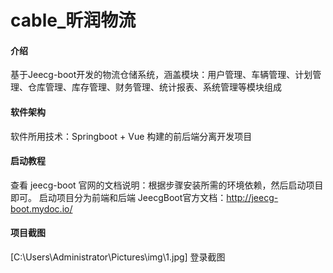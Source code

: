# cable_昕润物流

#### 介绍
基于Jeecg-boot开发的物流仓储系统，涵盖模块：用户管理、车辆管理、计划管理、仓库管理、库存管理、财务管理、统计报表、系统管理等模块组成

#### 软件架构
软件所用技术：Springboot + Vue 构建的前后端分离开发项目


#### 启动教程
查看 jeecg-boot 官网的文档说明：根据步骤安装所需的环境依赖，然后启动项目即可。
启动项目分为前端和后端
JeecgBoot官方文档：http://jeecg-boot.mydoc.io/

#### 项目截图
[C:\Users\Administrator\Pictures\img\1.jpg]	 登录截图